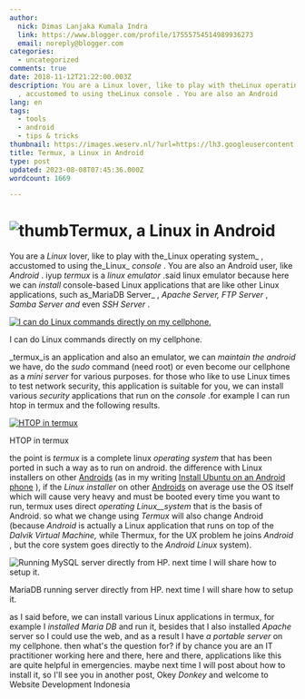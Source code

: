 ```yaml
---
author:
  nick: Dimas Lanjaka Kumala Indra
  link: https://www.blogger.com/profile/17555754514989936273
  email: noreply@blogger.com
categories:
  - uncategorized
comments: true
date: 2018-11-12T21:22:00.003Z
description: You are a Linux lover, like to play with theLinux operating system
  , accustomed to using theLinux console . You are also an Android
lang: en
tags:
  - tools
  - android
  - tips & tricks
thumbnail: https://images.weserv.nl/?url=https://lh3.googleusercontent.com/p162-Lwo8Fxms5LAJ8IpICqtsT-3ziYMoy-WdSM66_jCQboVvfB8qU9c0KU3gzg_yqLE1iQAMyhVe8eRzi8=w1080-h1920-rw-no
title: Termux, a Linux in Android
type: post
updated: 2023-08-08T07:45:36.000Z
wordcount: 1669

---
```


 ![thumb](https://images.weserv.nl/?url=https://lh3.googleusercontent.com/p162-Lwo8Fxms5LAJ8IpICqtsT-3ziYMoy-WdSM66_jCQboVvfB8qU9c0KU3gzg_yqLE1iQAMyhVe8eRzi8=w1080-h1920-rw-no)Termux, a Linux in Android
==========================================================================================================================================================================================================

You are a _Linux_ lover, like to play with the_Linux operating system_ , accustomed to using the_Linux_ _console_ . You are also an Android user, like _Android_ . iyup _termux_ is a _linux emulator_ .said linux emulator because here we can _install_ console-based Linux applications that are like other Linux applications, such as_MariaDB Server_ , _Apache Server, FTP Server_ , _Samba Server and_ even _SSH Server_ .

[![I can do Linux commands directly on my cellphone.](https://images.weserv.nl/?url=https://lh3.googleusercontent.com/ghyitbyrvquXK8iDjVjzYeuTlL8EJV0JAzrJzpnIIlX0XApl0FmVkI9YsfafrrMnOXdnTZKrbX3xkMzUhBg=w1080-h1920-rw-no)](#ghyitbyrvquXK8iDjVjzYeuTlL8EJV0JAzrJzpnIIlX0XApl0FmVkI9YsfafrrMnOXdnTZKrbX3xkMzUhBg=w1080-h1920-rw-no)

I can do Linux commands directly on my cellphone.

_termux_is an application and also an emulator, we can _maintain the android_ we have, do the _sudo_ command (need root) or even become our cellphone as a _mini server_ for various purposes. for those who like to use Linux times to test network security, this application is suitable for you, we can install various _security_ applications that run on the _console_ .for example I can run htop in termux and the following results.

[![HTOP in termux](https://images.weserv.nl/?url=https://lh3.googleusercontent.com/bfoTXU6_-fNYxQPM5euwmy9ca3N5-R_OxE6HDEy0PTYJ-Awqn1XTNKymm3A2izIEvhwtauqM-k6rwW0hIaU=w1080-h1920-rw-no)](#https://lh3.googleusercontent.com/bfoTXU6_-fNYxQPM5euwmy9ca3N5-R_OxE6HDEy0PTYJ-Awqn1XTNKymm3A2izIEvhwtauqM-k6rwW0hIaU=w1080-h1920-rw-no)

HTOP in termux

the point is _termux_ is a complete linux _operating system_ that has been ported in such a way as to run on android. the difference with Linux installers on other [Androids](#) (as in my writing [Install Ubuntu on an Android phone](/search/?q=install+ubuntu) ), if the _Linux installer_ on other [Androids](#stall-ubuntu-di-hp-android/) on average use the OS itself which will cause very heavy and must be booted every time you want to run, termux uses direct _operating_ _Linux__system_ that is the basis of Android. so what we change using _Termux_ will also change Android (because _Android_ is actually a Linux application that runs on top of the _Dalvik Virtual Machine,_ while Thermux, for the UX problem he joins _Android_ , but the core system goes directly to the _Android Linux_ system).

![Running MySQL server directly from HP. next time I will share how to setup it.](https://images.weserv.nl/?url=https://lh3.googleusercontent.com/p162-Lwo8Fxms5LAJ8IpICqtsT-3ziYMoy-WdSM66_jCQboVvfB8qU9c0KU3gzg_yqLE1iQAMyhVe8eRzi8=w1080-h1920-rw-no)

MariaDB running server directly from HP. next time I will share how to setup it.

as I said before, we can install various Linux applications in termux, for example I _installed Maria DB_ and run it, besides that I also installed _Apache_ server so I could use the web, and as a result I have _a portable server_ on my cellphone. then what's the question for? if by chance you are an IT practitioner working here and there, here and there, applications like this are quite helpful in emergencies. maybe next time I will post about how to install it, so I'll see you in another post, Okey _Donkey_ and welcome to Website Development Indonesia